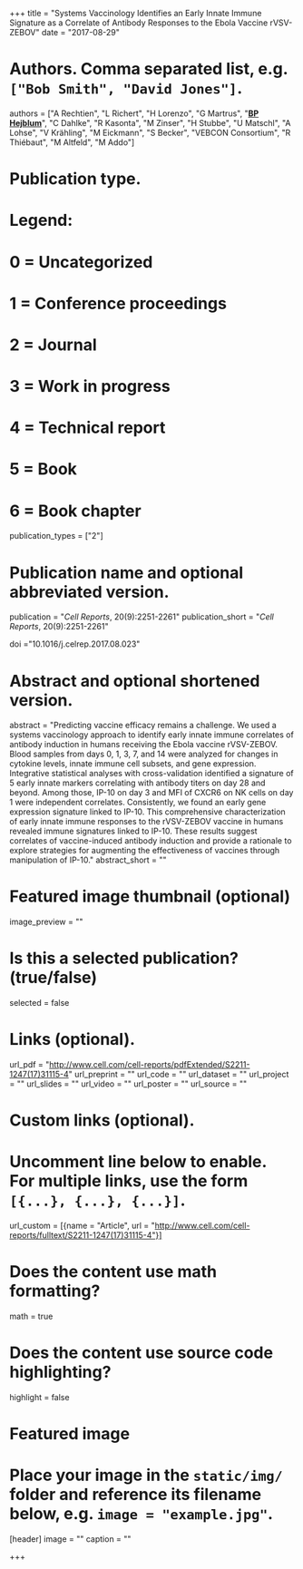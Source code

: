 +++
title = "Systems Vaccinology Identifies an Early Innate Immune Signature as a Correlate of Antibody Responses to the Ebola Vaccine rVSV-ZEBOV"
date = "2017-08-29"

# Authors. Comma separated list, e.g. `["Bob Smith", "David Jones"]`.
authors = ["A Rechtien", "L Richert", "H Lorenzo", "G Martrus", "<u>**BP Hejblum**</u>", "C Dahlke", "R Kasonta", "M Zinser", "H Stubbe", "U Matschl", "A Lohse", "V Krähling", "M Eickmann", "S Becker", "VEBCON Consortium", "R Thiébaut", "M Altfeld", "M Addo"]

# Publication type.
# Legend:
# 0 = Uncategorized
# 1 = Conference proceedings
# 2 = Journal
# 3 = Work in progress
# 4 = Technical report
# 5 = Book
# 6 = Book chapter
publication_types = ["2"]

# Publication name and optional abbreviated version.
publication = "*Cell Reports*, 20(9):2251-2261"
publication_short = "*Cell Reports*, 20(9):2251-2261"

doi ="10.1016/j.celrep.2017.08.023"

# Abstract and optional shortened version.
abstract = "Predicting vaccine efficacy remains a challenge. We used a systems vaccinology approach to identify early innate immune correlates of antibody induction in humans receiving the Ebola vaccine rVSV-ZEBOV. Blood samples from days 0, 1, 3, 7, and 14 were analyzed for changes in cytokine levels, innate immune cell subsets, and gene expression. Integrative statistical analyses with cross-validation identified a signature of 5 early innate markers correlating with antibody titers on day 28 and beyond. Among those, IP-10 on day 3 and MFI of CXCR6 on NK cells on day 1 were independent correlates. Consistently, we found an early gene expression signature linked to IP-10. This comprehensive characterization of early innate immune responses to the rVSV-ZEBOV vaccine in humans revealed immune signatures linked to IP-10. These results suggest correlates of vaccine-induced antibody induction and provide a rationale to explore strategies for augmenting the effectiveness of vaccines through manipulation of IP-10."
abstract_short = ""

# Featured image thumbnail (optional)
image_preview = ""

# Is this a selected publication? (true/false)
selected = false

# Links (optional).
url_pdf = "http://www.cell.com/cell-reports/pdfExtended/S2211-1247(17)31115-4"
url_preprint = ""
url_code = ""
url_dataset = ""
url_project = ""
url_slides = ""
url_video = ""
url_poster = ""
url_source = ""

# Custom links (optional).
#   Uncomment line below to enable. For multiple links, use the form `[{...}, {...}, {...}]`.
url_custom = [{name = "Article", url = "http://www.cell.com/cell-reports/fulltext/S2211-1247(17)31115-4"}]

# Does the content use math formatting?
math = true

# Does the content use source code highlighting?
highlight = false

# Featured image
# Place your image in the `static/img/` folder and reference its filename below, e.g. `image = "example.jpg"`.
[header]
image = ""
caption = ""

+++
